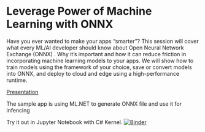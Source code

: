 # Leverage Power of Machine Learning with ONNX


Have you ever wanted to make your apps “smarter”? This session will cover what every ML/AI developer should know about Open Neural Network Exchange (ONNX) . Why it’s important and how it can reduce friction in incorporating machine learning models to your apps. We will show how to train models using the framework of your choice, save or convert models into ONNX, and deploy to cloud and edge using a high-performance runtime.

[Presentation](LeverageONNX.pdf)

The sample app is using ML.NET to generate ONNX file and use it for infencing

Try it out in Jupyter Notebook with C# Kernel.
[![Binder](https://mybinder.org/badge_logo.svg)](https://mybinder.org/v2/gh/rondagdag/LeverageONNX/master?filepath=ExportToOnnx.ipynb)